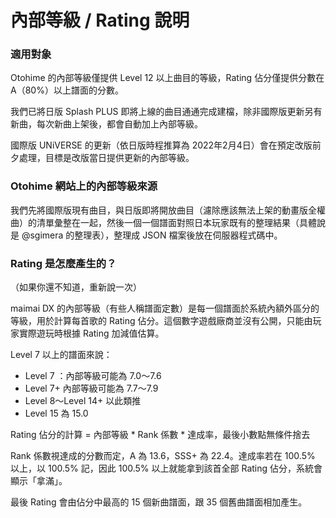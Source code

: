# 內部等級  / Rating 說明

### 適用對象

Otohime 的內部等級僅提供 Level 12 以上曲目的等級，Rating 佔分僅提供分數在 A（80%）以上譜面的分數。

我們已將日版 Splash PLUS 即將上線的曲目通通完成建檔，除非國際版更新另有新曲，每次新曲上架後，都會自動加上內部等級。

國際版 UNiVERSE 的更新（依日版時程推算為 2022年2月4日）會在預定改版前夕處理，目標是改版當日提供更新的內部等級。

### Otohime 網站上的內部等級來源

我們先將國際版現有曲目，與日版即將開放曲目（濾除應該無法上架的動畫版全權曲）的清單彙整在一起，然後一個一個譜面對照日本玩家既有的整理結果（具體說是 @sgimera 的整理表），整理成 JSON 檔案後放在伺服器程式碼中。

### Rating 是怎麼產生的？

（如果你還不知道，重新說一次）

maimai DX 的內部等級（有些人稱譜面定數）是每一個譜面於系統內額外區分的等級，用於計算每首歌的 Rating 佔分。這個數字遊戲廠商並沒有公開，只能由玩家實際遊玩時根據 Rating 加減值估算。

Level 7 以上的譜面來說：

* Level 7 ：內部等級可能為 7.0～7.6
* Level 7+ 內部等級可能為 7.7～7.9
* Level 8～Level 14+ 以此類推
* Level 15 為 15.0

Rating 佔分的計算 = 內部等級 \* Rank 係數 \* 達成率，最後小數點無條件捨去

Rank 係數視達成的分數而定，A 為 13.6，SSS+ 為 22.4。達成率若在 100.5% 以上，以 100.5% 記，因此 100.5% 以上就能拿到該首全部 Rating 佔分，系統會顯示「拿滿」。

最後 Rating 會由佔分中最高的 15 個新曲譜面，跟 35 個舊曲譜面相加產生。

###
